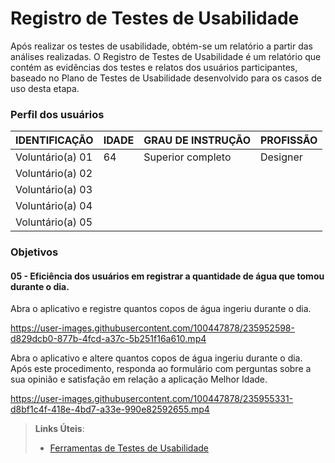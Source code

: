 # Registro de Testes de Usabilidade

Após realizar os testes de usabilidade, obtém-se um relatório a partir das análises realizadas. O Registro de Testes de Usabilidade é um relatório que contém as evidências dos testes e relatos dos usuários participantes, baseado no Plano de Testes de Usabilidade desenvolvido para os casos de uso desta etapa.

<h3>Perfil dos usuários</h3>

|IDENTIFICAÇÃO | IDADE | GRAU DE INSTRUÇÃO     | PROFISSÃO                     |
|--------------|-------|-----------------------|-------------------------------|
|Voluntário(a) 01 | 64    | Superior completo     | Designer              |
|Voluntário(a) 02 | |        |    |
|Voluntário(a) 03 |     |  |      |
|Voluntário(a) 04 |     |   |                 |
|Voluntário(a) 05 |     |    |  |

<h3>Objetivos</h3>

<h4> 05 - Eficiência dos usuários em registrar a quantidade de água que tomou durante o dia.</h4>

Abra o aplicativo e registre quantos copos de água ingeriu durante o dia.

https://user-images.githubusercontent.com/100447878/235952598-d829dcb0-877b-4fcd-a37c-5b251f16a610.mp4

Abra o aplicativo e altere quantos copos de água ingeriu durante o dia. Após este procedimento, responda ao formulário com perguntas sobre a sua opinião e satisfação em relação a aplicação Melhor Idade.

https://user-images.githubusercontent.com/100447878/235955331-d8bf1c4f-418e-4bd7-a33e-990e82592655.mp4
  
> **Links Úteis**:
> - [Ferramentas de Testes de Usabilidade](https://www.usability.gov/how-to-and-tools/resources/templates.html)
